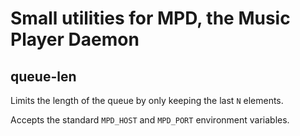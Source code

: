 # Small utilities for MPD, the Music Player Daemon

## queue-len
Limits the length of the queue by only keeping the last `N` elements.

Accepts the standard `MPD_HOST` and `MPD_PORT` environment variables.
